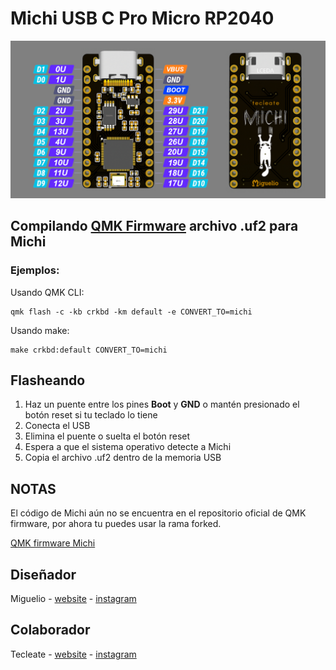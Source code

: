 # Michi USB C Pro Micro RP2040

![michi-pro-micro](https://github.com/ci-bus/michi/blob/master/pinout.jpeg)

## Compilando [QMK Firmware](https://docs.qmk.fm/) archivo .uf2 para Michi

### Ejemplos:
Usando QMK CLI:
```
qmk flash -c -kb crkbd -km default -e CONVERT_TO=michi
```
Usando make:
```
make crkbd:default CONVERT_TO=michi
```

## Flasheando

1. Haz un puente entre los pines **Boot** y **GND** o mantén presionado el botón reset si tu teclado lo tiene
2. Conecta el USB
3. Elimina el puente o suelta el botón reset
4. Espera a que el sistema operativo detecte a Michi
5. Copia el archivo .uf2 dentro de la memoria USB

## NOTAS

El código de Michi aún no se encuentra en el repositorio oficial de QMK firmware, por ahora tu puedes usar la rama forked.

[QMK firmware Michi](https://github.com/ci-bus/qmk_firmware/tree/promicro-michi-rp2040)


## Diseñador

Miguelio - [website](https://miguelio.com/) - [instagram](https://www.instagram.com/migueliokeyboards/)
  
## Colaborador

Tecleate - [website](https://tecleate.com/) - [instagram](https://www.instagram.com/tecleate/)
